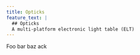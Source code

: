 ```yaml
---
title: Opticks
feature_text: |
  ## Opticks
  A multi-platform electronic light table (ELT)
---
```


Foo bar baz ack
